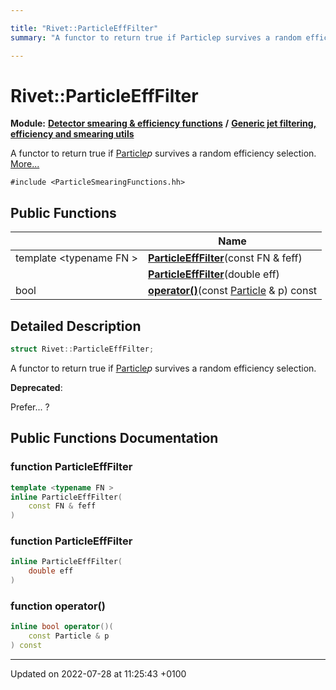 ```yaml
---

title: "Rivet::ParticleEffFilter"
summary: "A functor to return true if Particlep survives a random efficiency selection. "

---
```


# Rivet::ParticleEffFilter

**Module:** **[Detector smearing & efficiency functions](http://example.org/modules/group__smearing/)** **/** **[Generic jet filtering, efficiency and smearing utils](http://example.org/modules/group__smearing__particle/)**



A functor to return true if <a href="http://example.org/classes/classrivet_1_1particle/">Particle</a>_p_ survives a random efficiency selection.  [More...](#detailed-description)


`#include <ParticleSmearingFunctions.hh>`

## Public Functions

|                | Name           |
| -------------- | -------------- |
| template <typename FN \> <br>| **[ParticleEffFilter](http://example.org/classes/structrivet_1_1particleefffilter/#function-particleefffilter)**(const FN & feff) |
| | **[ParticleEffFilter](http://example.org/classes/structrivet_1_1particleefffilter/#function-particleefffilter)**(double eff) |
| bool | **[operator()](http://example.org/classes/structrivet_1_1particleefffilter/#function-operator())**(const <a href="http://example.org/classes/classrivet_1_1particle/">Particle</a> & p) const |

## Detailed Description

```cpp
struct Rivet::ParticleEffFilter;
```

A functor to return true if <a href="http://example.org/classes/classrivet_1_1particle/">Particle</a>_p_ survives a random efficiency selection. 

**Deprecated**: 

Prefer... ? 
## Public Functions Documentation

### function ParticleEffFilter

```cpp
template <typename FN >
inline ParticleEffFilter(
    const FN & feff
)
```


### function ParticleEffFilter

```cpp
inline ParticleEffFilter(
    double eff
)
```


### function operator()

```cpp
inline bool operator()(
    const Particle & p
) const
```


-------------------------------

Updated on 2022-07-28 at 11:25:43 +0100